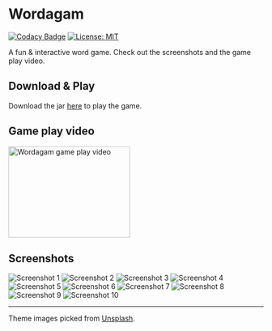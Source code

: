 # Wordagam

[![Codacy Badge](https://api.codacy.com/project/badge/Grade/f7b9f7655b3f4ff795775ab49a39fc52)](https://app.codacy.com/app/gravetii/wordagam?utm_source=github.com&utm_medium=referral&utm_content=gravetii/wordagam&utm_campaign=Badge_Grade_Dashboard)
[![License: MIT](https://img.shields.io/badge/License-MIT-yellow.svg)](https://opensource.org/licenses/MIT)

A fun & interactive word game. Check out the screenshots and the game play video.

## Download & Play

Download the jar [here](https://github.com/gravetii/wordagam/releases/download/v1.0/wordagam-1.0.jar) to play the game.


## Game play video

<a href="http://www.youtube.com/watch?feature=player_embedded&v=dIdsylbVcuA
" target="_blank"><img src="http://img.youtube.com/vi/dIdsylbVcuA/0.jpg" alt="Wordagam game play video" width="240" height="180" /></a>

## Screenshots

![Screenshot 1](screenshots/1.png)
![Screenshot 2](screenshots/2.png)
![Screenshot 3](screenshots/3.png)
![Screenshot 4](screenshots/4.png)
![Screenshot 5](screenshots/5.png)
![Screenshot 6](screenshots/6.png)
![Screenshot 7](screenshots/7.png)
![Screenshot 8](screenshots/8.png)
![Screenshot 9](screenshots/9.png)
![Screenshot 10](screenshots/10.png)

---

<div>Theme images picked from <a href="https://unsplash.com" target="_blank">Unsplash</a>.</div>
